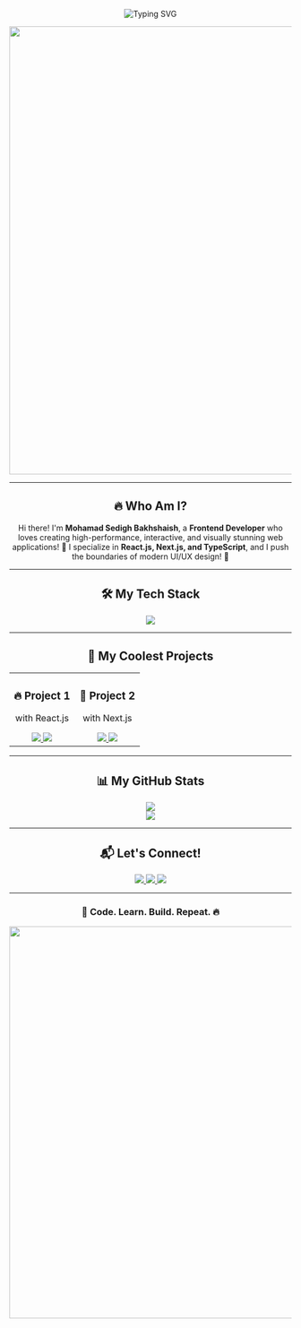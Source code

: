 <!-- 🚀 انیمیشن تایپ‌شونده در هدر -->
<p align="center">
  <img src="https://readme-typing-svg.demolab.com?font=Fira+Code&weight=500&size=30&pause=1000&color=00FFD1&center=true&vCenter=true&width=700&height=60&lines=Hey%2C+I'm+Mohamad!+%F0%9F%91%8B;Welcome+to+My+World+of+Code!+%F0%9F%9A%80;Frontend+Developer+%7C+React.js+%7C+Next.js" alt="Typing SVG">
</p>

<!-- 🎬 گیف متحرک در هدر -->
<p align="center">
  <img src="https://github.com/MohamadSD2002/MohamadSD2002/assets/118728086/a09ea0a0-486e-486d-9576-ca269f807334" width="800">
</p>

---

<h2 align="center">🔥 Who Am I?</h2>
<p align="center">
Hi there! I'm <b>Mohamad Sedigh Bakhshaish</b>, a <b>Frontend Developer</b> who loves creating high-performance, interactive, and visually stunning web applications! 🚀  
  I specialize in <b>React.js, Next.js, and TypeScript</b>, and I push the boundaries of modern UI/UX design! 🎨  
</p>

---

<h2 align="center">🛠️ My Tech Stack</h2>
<p align="center">
  <img src="https://skillicons.dev/icons?i=html,css,js,ts,react,nextjs,redux,tailwind,sass,bootstrap,git,docker,figma,vscode" />
</p>

---

<h2 align="center">🚀 My Coolest Projects</h2>

<table align="center">
  <tr>
    <td width="50%" align="center">
      <h3>🔥 Project 1</h3>
      <p>with React.js</p>
      <a href="https://github.com/mohamadsd2002/project1">
        <img src="https://img.shields.io/badge/GitHub-View_Project-181717?style=for-the-badge&logo=github">
      </a>
      <a href="https://mohamadsd2002.github.io/project1">
        <img src="https://img.shields.io/badge/Live_Demo-Online-28A745?style=for-the-badge&logo=googlechrome&logoColor=white">
      </a>
    </td>
    <td width="50%" align="center">
      <h3>🚀 Project 2</h3>
      <p>with Next.js</p>
      <a href="https://github.com/mohamadsd2002/project2">
        <img src="https://img.shields.io/badge/GitHub-View_Project-181717?style=for-the-badge&logo=github">
      </a>
      <a href="https://mohamadsd2002.github.io/project2">
        <img src="https://img.shields.io/badge/Live_Demo-Online-28A745?style=for-the-badge&logo=googlechrome&logoColor=white">
      </a>
    </td>
  </tr>
</table>

---

<h2 align="center">📊 My GitHub Stats</h2>
<p align="center">
  <img src="https://github-readme-stats.vercel.app/api?username=mohamadsd2002&show_icons=true&theme=tokyonight&count_private=true&hide_border=true">
  <br>
  <img src="https://github-readme-streak-stats.herokuapp.com/?user=mohamadsd2002&theme=tokyonight&hide_border=true">
</p>

---

<h2 align="center">📬 Let's Connect!</h2>
<p align="center">
  <a href="mailto:mohamadsedighbakhshaish@gmail.com">
    <img src="https://img.shields.io/badge/Email-Contact_Me-EA4335?style=for-the-badge&logo=gmail&logoColor=white">
  </a>
  <a href="https://www.linkedin.com/in/mohamadsd2002">
    <img src="https://img.shields.io/badge/LinkedIn-Profile-0077B5?style=for-the-badge&logo=linkedin&logoColor=white">
  </a>
  <a href="https://github.com/mohamadsd2002">
    <img src="https://img.shields.io/badge/GitHub-Follow-181717?style=for-the-badge&logo=github">
  </a>
</p>

---

<h3 align="center">🚀 Code. Learn. Build. Repeat. 🔥</h3>
<p align="center">
  <img src="https://media.giphy.com/media/ZVik7pBtu9dNS/giphy.gif" width="700">
</p>